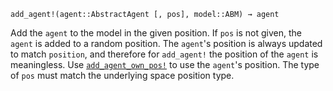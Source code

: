 ```
add_agent!(agent::AbstractAgent [, pos], model::ABM) → agent
```

Add the `agent` to the model in the given position. If `pos` is not given, the `agent` is added to a random position. The `agent`'s position is always updated to match `position`, and therefore for `add_agent!` the position of the `agent` is meaningless. Use [`add_agent_own_pos!`](@ref) to use the `agent`'s position. The type of `pos` must match the underlying space position type.
